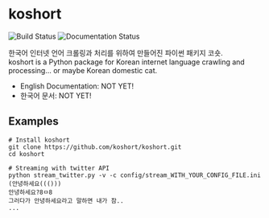 # koshort
![Build Status](https://travis-ci.org/koshort/koshort.svg?branch=master)
![Documentation Status](https://readthedocs.org/projects/koshort/badge/?version=latest)

한국어 인터넷 언어 크롤링과 처리를 위하여 만들어진 파이썬 패키지 코숏.  
koshort is a Python package for Korean internet language crawling and processing... or maybe Korean domestic cat.

* English Documentation: NOT YET!
* 한국어 문서: NOT YET!

## Examples
```shell
# Install koshort
git clone https://github.com/koshort/koshort.git
cd koshort

# Streaming with twitter API
python stream_twitter.py -v -c config/stream_WITH_YOUR_CONFIG_FILE.ini
(안녕하세요((())) 
안녕하세요?8ㅁ8
그러다가 안녕하세요라고 말하면 내가 참..
...
```

